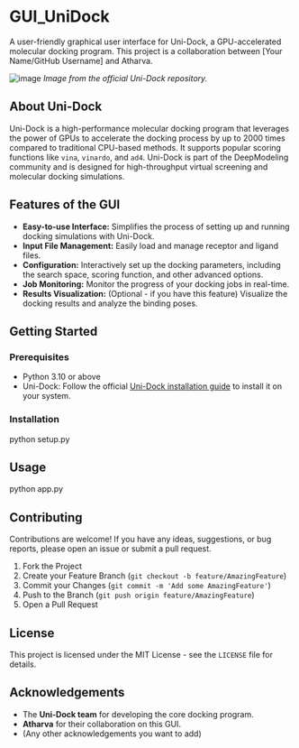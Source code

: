 # GUI_UniDock

A user-friendly graphical user interface for Uni-Dock, a GPU-accelerated molecular docking program. This project is a collaboration between [Your Name/GitHub Username] and Atharva.

![image](https://github.com/dptech-corp/Uni-Dock/blob/main/unidock.png)
*Image from the official Uni-Dock repository.*

## About Uni-Dock

Uni-Dock is a high-performance molecular docking program that leverages the power of GPUs to accelerate the docking process by up to 2000 times compared to traditional CPU-based methods. It supports popular scoring functions like `vina`, `vinardo`, and `ad4`. Uni-Dock is part of the DeepModeling community and is designed for high-throughput virtual screening and molecular docking simulations.

## Features of the GUI

* **Easy-to-use Interface:** Simplifies the process of setting up and running docking simulations with Uni-Dock.
* **Input File Management:** Easily load and manage receptor and ligand files.
* **Configuration:** Interactively set up the docking parameters, including the search space, scoring function, and other advanced options.
* **Job Monitoring:** Monitor the progress of your docking jobs in real-time.
* **Results Visualization:** (Optional - if you have this feature) Visualize the docking results and analyze the binding poses.

## Getting Started

### Prerequisites

* Python 3.10 or above
* Uni-Dock: Follow the official [Uni-Dock installation guide](https://github.com/dptech-corp/Uni-Dock) to install it on your system.


### Installation
python setup.py

## Usage
python app.py

## Contributing

Contributions are welcome! If you have any ideas, suggestions, or bug reports, please open an issue or submit a pull request.

1.  Fork the Project
2.  Create your Feature Branch (`git checkout -b feature/AmazingFeature`)
3.  Commit your Changes (`git commit -m 'Add some AmazingFeature'`)
4.  Push to the Branch (`git push origin feature/AmazingFeature`)
5.  Open a Pull Request

## License

This project is licensed under the MIT License - see the `LICENSE` file for details.

## Acknowledgements

* The **Uni-Dock team** for developing the core docking program.
* **Atharva** for their collaboration on this GUI.
* (Any other acknowledgements you want to add)
